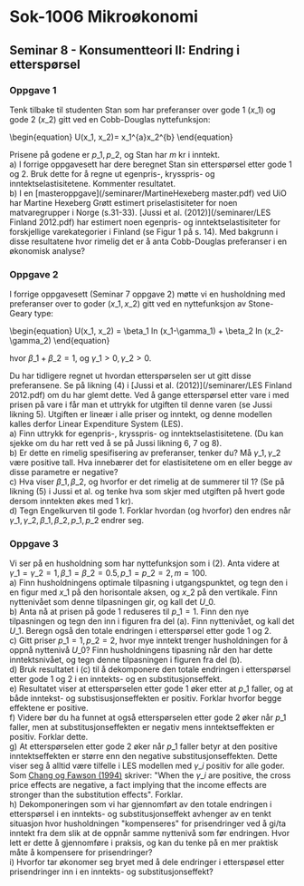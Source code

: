 # Sok-1006 Mikroøkonomi
## Seminar 8 - Konsumentteori II: Endring i etterspørsel

### Oppgave 1

Tenk tilbake til studenten Stan som har preferanser over gode 1 ($x\_1$) og gode 2 ($x\_2$) gitt ved en Cobb-Douglas nyttefunksjon:

\begin{equation}
    U(x\_1, x\_2)= x\_1^{a}x\_2^{b}
\end{equation}

Prisene på godene er $p\_1, p\_2$, og Stan har $m$ kr i inntekt.     
a) I forrige oppgavesett har dere beregnet Stan sin etterspørsel etter gode 1 og 2. Bruk dette for å regne ut egenpris-, krysspris- og inntektselastisitetene. Kommenter resultatet.       
b) I en [masteroppgave](/seminarer/MartineHexeberg master.pdf) ved UiO har Martine Hexeberg Grøtt estimert priselastisiteter for noen matvaregrupper i Norge (s.31-33). [Jussi et al. (2012)](/seminarer/LES Finland 2012.pdf) har estimert noen egenpris- og inntektselastisiteter for forskjellige varekategorier i Finland (se Figur 1 på s. 14). Med bakgrunn i disse resultatene hvor rimelig det er å anta Cobb-Douglas preferanser i en økonomisk analyse?     
   




### Oppgave 2   

I forrige oppgavesett (Seminar 7 oppgave 2) møtte vi en husholdning med preferanser over to goder ($x\_1, x\_2$) gitt ved en nyttefunksjon av Stone-Geary type:

\begin{equation}
   U(x\_1, x\_2) = \beta\_1 ln (x\_1-\gamma\_1) + \beta\_2 ln (x\_2-\gamma\_2) 
\end{equation}

hvor $\beta\_1+\beta\_2=1$, og $\gamma\_1>0, \gamma\_2>0$.   

Du har tidligere regnet ut hvordan etterspørselen ser ut gitt disse preferansene. Se på likning (4) i [Jussi et al. (2012)](/seminarer/LES Finland 2012.pdf) om du har glemt dette. Ved å gange etterspørsel etter vare i med prisen på vare i får man et uttrykk for utgiften til denne varen (se Jussi likning 5). Utgiften er lineær i alle priser og inntekt, og denne modellen kalles derfor Linear Expenditure System (LES).    
a) Finn uttrykk for egenpris-, krysspris- og inntektselastisitetene. (Du kan sjekke om du har rett ved å se på Jussi likning 6, 7 og 8).    
b) Er dette en rimelig spesifisering av preferanser, tenker du? Må $\gamma\_1, \gamma\_2$ være positive tall. Hva innebærer det for elastisitetene om en eller begge av disse parametre er negative?       
c) Hva viser $\beta\_1, \beta\_2$, og hvorfor er det rimelig at de summerer til 1? (Se på likning (5) i Jussi et al. og tenke hva som skjer med utgiften på hvert gode dersom inntekten økes med 1 kr).    
d) Tegn Engelkurven til gode 1. Forklar hvordan (og hvorfor) den endres når $\gamma\_1, \gamma\_2, \beta\_1, \beta\_2, p\_1, p\_2$ endrer seg.     

### Oppgave 3

Vi ser på en husholdning som har nyttefunksjon som i (2). Anta videre at $\gamma\_1=\gamma\_2=1, \beta\_1=\beta\_2=0.5, p\_1=p\_2=2, m=100$.     
a) Finn husholdningens optimale tilpasning i utgangspunktet, og tegn den i en figur med $x\_1$ på den horisontale aksen, og $x\_2$ på den vertikale.
Finn nyttenivået som denne tilpasningen gir, og kall det $U\_0$.     
b) Anta nå at prisen på gode 1 reduseres til $p\_1=1$. Finn den nye tilpasningen og tegn den inn i figuren fra del (a). Finn nyttenivået, og kall det $U\_1$. Beregn også den totale endringen i etterspørsel etter gode 1 og 2.              
c) Gitt priser $p\_1=1, p\_2=2$, hvor mye inntekt trenger husholdningen for å oppnå nyttenivå $U\_0$? Finn husholdningens tipasning når den har dette inntektsnivået, og tegn denne tilpasningen i figuren fra del (b).          
d) Bruk resultatet i (c) til å dekomponere den totale endringen i etterspørsel etter gode 1 og 2 i en inntekts- og en substitusjonseffekt.    
e) Resultatet viser at etterspørselen etter gode 1 øker etter at $p\_1$ faller, og at både inntekst- og substisusjonseffekten er positiv. Forklar hvorfor begge effektene er positive.     
f) Videre bør du ha funnet at også etterspørselen etter gode 2 øker når $p\_1$ faller, men at substitusjonseffekten er negativ mens inntektseffekten er positiv.   Forklar dette.    
g) At etterspørselen etter gode 2 øker når $p\_1$ faller betyr at den positive inntektseffekten er større enn den negative substitusjonseffekten. Dette viser seg å alltid være tilfelle i LES modellen med $\gamma\_i$ positiv for alle goder. Som [Chang og Fawson (1994)](https://digitalcommons.usu.edu/cgi/viewcontent.cgi?article=1036&context=eri) skriver: "When the $\gamma\_i$ are positive, the cross price effects are negative, a fact implying that the income effects are stronger than the substitution effects". Forklar.     
h) Dekomponeringen som vi har gjennomført av den totale endringen i etterspørsel i en inntekts- og substitusjonseffekt avhenger av en tenkt situasjon hvor husholdningen "kompenseres" for prisendringer ved å gi/ta inntekt fra dem slik at de oppnår samme nyttenivå som før endringen. Hvor lett er dette å gjennomføre i praksis, og kan du tenke på en mer praktisk måte å kompensere for prisendringer?     
i) Hvorfor tar økonomer seg bryet med å dele endringer i etterspøsel etter prisendringer inn i en inntekts- og substitusjonseffekt?    






